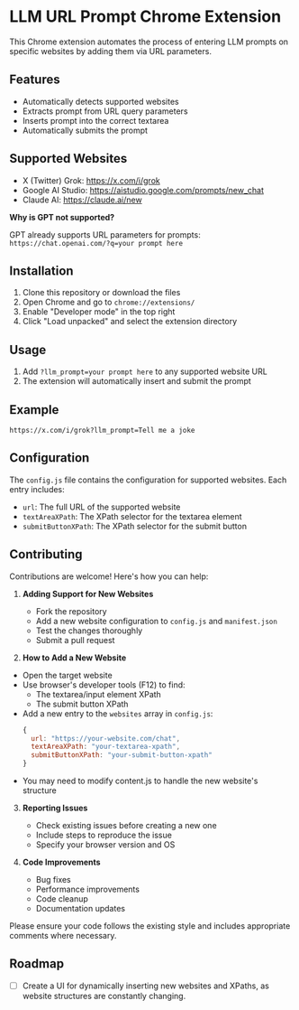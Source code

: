 # LLM URL Prompt Chrome Extension

This Chrome extension automates the process of entering LLM prompts on specific websites by adding them via URL parameters.

## Features

- Automatically detects supported websites
- Extracts prompt from URL query parameters
- Inserts prompt into the correct textarea
- Automatically submits the prompt

## Supported Websites

- X (Twitter) Grok: https://x.com/i/grok
- Google AI Studio: https://aistudio.google.com/prompts/new_chat
- Claude AI: https://claude.ai/new

**Why is GPT not supported?**

GPT already supports URL parameters for prompts:
`https://chat.openai.com/?q=your prompt here`

## Installation

1. Clone this repository or download the files
2. Open Chrome and go to `chrome://extensions/`
3. Enable "Developer mode" in the top right
4. Click "Load unpacked" and select the extension directory

## Usage

1. Add `?llm_prompt=your prompt here` to any supported website URL
2. The extension will automatically insert and submit the prompt

## Example

```
https://x.com/i/grok?llm_prompt=Tell me a joke
```

## Configuration

The `config.js` file contains the configuration for supported websites. Each entry includes:

- `url`: The full URL of the supported website
- `textAreaXPath`: The XPath selector for the textarea element
- `submitButtonXPath`: The XPath selector for the submit button

## Contributing

Contributions are welcome! Here's how you can help:

1. **Adding Support for New Websites**

   - Fork the repository
   - Add a new website configuration to `config.js` and `manifest.json`
   - Test the changes thoroughly
   - Submit a pull request

2. **How to Add a New Website**

- Open the target website
- Use browser's developer tools (F12) to find:
  - The textarea/input element XPath
  - The submit button XPath
- Add a new entry to the `websites` array in `config.js`:
  ```javascript
  {
    url: "https://your-website.com/chat",
    textAreaXPath: "your-textarea-xpath",
    submitButtonXPath: "your-submit-button-xpath"
  }
  ```
- You may need to modify content.js to handle the new website's structure

3. **Reporting Issues**

   - Check existing issues before creating a new one
   - Include steps to reproduce the issue
   - Specify your browser version and OS

4. **Code Improvements**

   - Bug fixes
   - Performance improvements
   - Code cleanup
   - Documentation updates

Please ensure your code follows the existing style and includes appropriate comments where necessary.

## Roadmap

- [ ] Create a UI for dynamically inserting new websites and XPaths, as website structures are constantly changing.

